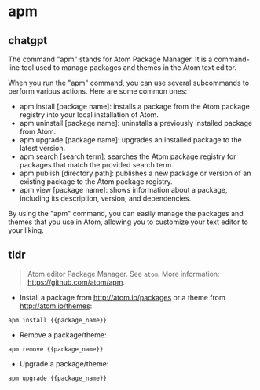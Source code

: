 # apm 
## chatgpt 
The command "apm" stands for Atom Package Manager. It is a command-line tool used to manage packages and themes in the Atom text editor.

When you run the "apm" command, you can use several subcommands to perform various actions. Here are some common ones:

- apm install [package name]: installs a package from the Atom package registry into your local installation of Atom.
- apm uninstall [package name]: uninstalls a previously installed package from Atom.
- apm upgrade [package name]: upgrades an installed package to the latest version.
- apm search [search term]: searches the Atom package registry for packages that match the provided search term.
- apm publish [directory path]: publishes a new package or version of an existing package to the Atom package registry.
- apm view [package name]: shows information about a package, including its description, version, and dependencies.

By using the "apm" command, you can easily manage the packages and themes that you use in Atom, allowing you to customize your text editor to your liking. 

## tldr 
 
> Atom editor Package Manager.
> See `atom`.
> More information: <https://github.com/atom/apm>.

- Install a package from http://atom.io/packages or a theme from http://atom.io/themes:

`apm install {{package_name}}`

- Remove a package/theme:

`apm remove {{package_name}}`

- Upgrade a package/theme:

`apm upgrade {{package_name}}`

